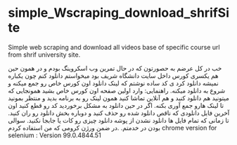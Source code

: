 # simple_Wscraping_download_shrifSite
Simple web scraping and download all videos base of specific course url from shrif university site.

خب در کل عرضم به حصورتون که در حال تمرین وب اسکروینگ بودم و در همون حین هم یکسری کورس داخل سایت دانشگاه شریف بود میخواستم دانلود کنم چون یکباره نمیشه دانلود کرد ی کد ساده نوشتم که لینک دانلود اون کورس خاص رو جمع میکنه و شروع به دانلود میکنه.
راهنمایی:
وارد اولین صفحه اون کورس خاص بشید همونجایی که میتونید هم دانلود کنید و هم آنلاین تماشا کنید همون لینک رو به برنامه بدید و منتظر بمونید تا لینک هارو جمع آوری بکنه.
اگر در حین دانلود به مشکل برخوردید کد رو قطع کنید اون آخرین فایل دانلودی که ناقص دانلود شده رو حذف کنید و دوباره بخش دانلود رو ران کنید. 
تا زمانی که تمام فایل ها دانلود نشدن از پوشه دانلود چیزی رو کات یا جابجا نکنید.
سوالی بودن در خدمتم.
 .در ضمن ورژن کرومی که من استفاده کردم 
 chrome version for selenium : Version 99.0.4844.51
